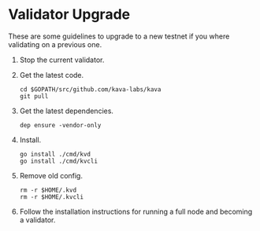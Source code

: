 
# Validator Upgrade

These are some guidelines to upgrade to a new testnet if you where validating on a previous one.

 1. Stop the current validator.

 1. Get the latest code.
 
        cd $GOPATH/src/github.com/kava-labs/kava
        git pull
    
 2. Get the latest dependencies.
 
        dep ensure -vendor-only

 3. Install.

        go install ./cmd/kvd
        go install ./cmd/kvcli

 4. Remove old config.

        rm -r $HOME/.kvd
        rm -r $HOME/.kvcli

5. Follow the installation instructions for running a full node and becoming a validator.
